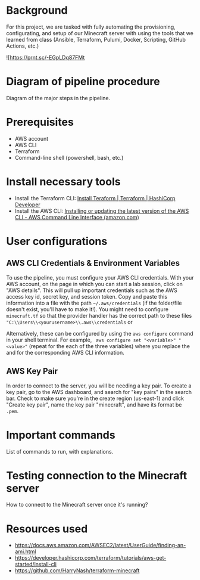 # Background
For this project, we are tasked with fully automating the provisioning, configurating, and setup of our Minecraft server with using the tools that we learned from class (Ansible, Terraform, Pulumi, Docker, Scripting, GitHub Actions, etc.)

![https://prnt.sc/-EGpLDq87FMt
# Diagram of pipeline procedure
Diagram of the major steps in the pipeline. 

# Prerequisites
- AWS account
- AWS CLI
- Terraform
- Command-line shell (powershell, bash, etc.)

# Install necessary tools
- Install the Terraform CLI: [Install Teraform | Terraform | HashiCorp Developer](https://developer.hashicorp.com/terraform/tutorials/aws-get-started/install-cli)
- Install the AWS CLI: [Installing or updating the latest version of the AWS CLI - AWS Command Line Interface (amazon.com)](https://docs.aws.amazon.com/cli/latest/userguide/getting-started-install.html)

# User configurations
## AWS CLI Credentials & Environment Variables
To use the pipeline, you must configure your AWS CLI credentials. With your AWS account, on the page in which you can start a lab session, click on "AWS details". This will pull up important credentials such as the AWS access key id, secret key, and session token. Copy and paste this information into a file with the path `~/.aws/credentials` (if the folder/file doesn't exist, you'll have to make it!). You might need to configure `minecraft.tf` so that the provider handler has the correct path to these files ```"C:\\Users\\<yourusername>\\.aws\\credentials``` or 

Alternatively, these can be configured by using the `aws configure` command in your shell terminal. For example,
``` aws configure set "<variable>" "<value>"``` (repeat for the each of the three variables)
where you replace the <value> and <variable> for the corresponding AWS CLI information.
  
## AWS Key Pair
In order to connect to the server, you will be needing a key pair. To create a key pair, go to the AWS dashboard, and search for "key pairs" in the search bar. Check to make sure you're in the create region (us-east-1) and click "Create key pair", name the key pair "minecraft", and have its format be `.pem`. 

# Important commands
List of commands to run, with explanations.

# Testing connection to the Minecraft server
How to connect to the Minecraft server once it's running?

# Resources used
- https://docs.aws.amazon.com/AWSEC2/latest/UserGuide/finding-an-ami.html
- https://developer.hashicorp.com/terraform/tutorials/aws-get-started/install-cli
- https://github.com/HarryNash/terraform-minecraft
